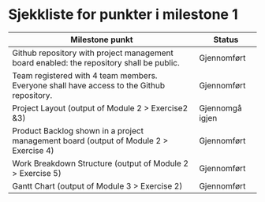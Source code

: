 # Sjekkliste for punkter i milestone 1

|                                      Milestone punkt                                      |     Status     |
|-------------------------------------------------------------------------------------------|----------------|
| Github repository with project management board enabled: the repository shall be public.  | Gjennomført    |
| Team registered with 4 team members. Everyone shall have access to the Github repository. | Gjennomført    |
| Project Layout (output of Module 2 > Exercise2 &3)                                        | Gjennomgå igjen|
| Product Backlog shown in a project management board (output of Module 2 > Exercise 4)     | Gjennomført    |
| Work Breakdown Structure (output of Module 2 > Exercise 5)                                | Gjennomført    |
| Gantt Chart (output of Module 3 > Exercise 2)                                             | Gjennomført    | 